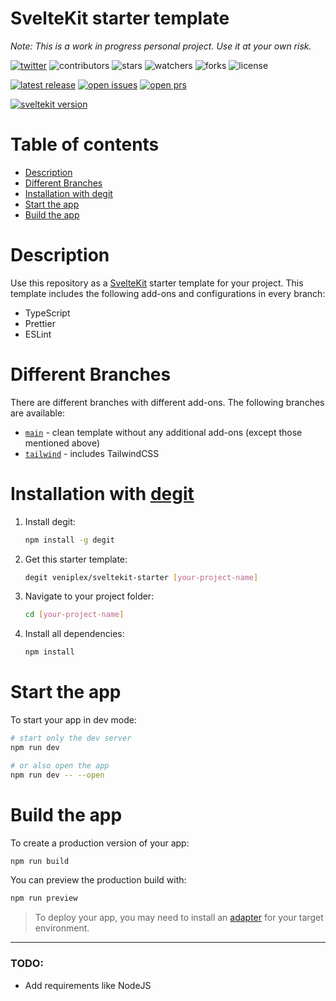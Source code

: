 # SvelteKit starter template

*Note: This is a work in progress personal project. Use it at your own risk.*

[![twitter](https://badgen.net/twitter/follow/veniplexx?icon=twitter)](https://twitter.com/veniplexx)
![contributors](https://badgen.net/github/contributors/veniplex/sveltekit-starter?color=gray&icon=github)
![stars](https://badgen.net/github/stars/veniplex/sveltekit-starter?color=gray&icon=github)
![watchers](https://badgen.net/github/watchers/veniplex/sveltekit-starter?color=gray&icon=github)
![forks](https://badgen.net/github/forks/veniplex/sveltekit-starter?color=gray&icon=github)
![license](https://badgen.net/github/license/veniplex/sveltekit-starter?color=gray&icon=github)

[![latest release](https://badgen.net/github/release/veniplex/sveltekit-starter?color=purple&icon=github)](https://github.com/veniplex/sveltekit-starter/releases)
[![open issues](https://badgen.net/github/open-issues/veniplex/sveltekit-starter?color=yellow&icon=github)](https://github.com/veniplex/sveltekit-starter/issues/)
[![open prs](https://badgen.net/github/open-prs/veniplex/sveltekit-starter?color=yellow&icon=github)](https://github.com/veniplex/sveltekit-starter/pulls?q=is%3Apr+is%3Aopen)

[![sveltekit version](https://badgen.net/badge/SvelteKit/1.0.0-next.538/purple)](https://github.com/sveltejs/kit/blob/master/packages/kit/CHANGELOG.md#100-next538)

# Table of contents

- [Description](#description)  
- [Different Branches](#different-branches)
- [Installation with degit](#installation-with-degit)  
- [Start the app](#start-the-app)  
- [Build the app](#build-the-app)  

# Description

Use this repository as a [SvelteKit](https://kit.svelte.dev/) starter template for your project. This template includes the following add-ons and configurations in every branch:
- TypeScript
- Prettier
- ESLint

# Different Branches

There are different branches with different add-ons. The following branches are available:
- [`main`](https://github.com/veniplex/sveltekit-starter/tree/main) - clean template without any additional add-ons (except those mentioned above)
- [`tailwind`](https://github.com/veniplex/sveltekit-starter/tree/tailwind) - includes TailwindCSS

# Installation with [degit](https://github.com/Rich-Harris/degit)

1. Install degit:
    ```bash
    npm install -g degit
    ```
2. Get this starter template:
    ```bash
    degit veniplex/sveltekit-starter [your-project-name]
    ```
3. Navigate to your project folder:
    ```bash
    cd [your-project-name]
    ```
4. Install all dependencies:
    ```bash
    npm install
    ```

# Start the app

To start your app in dev mode:

```bash
# start only the dev server
npm run dev
```
```bash
# or also open the app
npm run dev -- --open
```

# Build the app

To create a production version of your app:

```bash
npm run build
```

You can preview the production build with:
```bash
npm run preview
```

> To deploy your app, you may need to install an [adapter](https://kit.svelte.dev/docs/adapters) for your target environment.

---

### TODO:
- Add requirements like NodeJS
